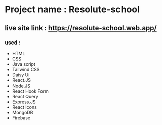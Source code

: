 # Project name : Resolute-school 
## live site link : https://resolute-school.web.app/ 

### used : 
- HTML
- CSS
- Java script
- Tailwind CSS
- Daisy Ui
- React.JS
- Node.JS
- React Hook Form
- React Query
- Express.JS
- React Icons
- MongoDB
- Firebase